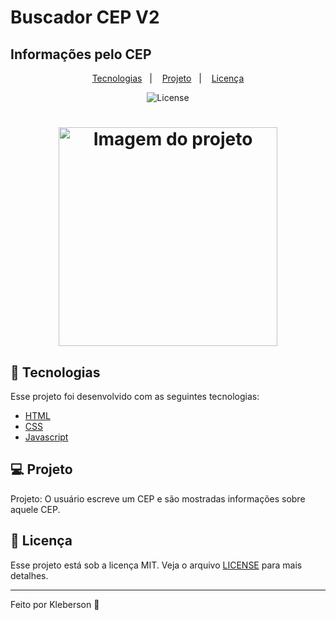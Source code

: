 # Buscador CEP V2
## Informações pelo CEP

<p align="center">     
  <a href="#-tecnologias">Tecnologias</a>&nbsp;&nbsp;&nbsp;|&nbsp;&nbsp;&nbsp;  
  <a href="#-projeto">Projeto</a>&nbsp;&nbsp;&nbsp;|&nbsp;&nbsp;&nbsp;  
  <a href="#memo-licença">Licença</a>        
</p>

<p align="center">
  <img alt="License" src="https://img.shields.io/static/v1?label=license&message=MIT&color=15C3D6&labelColor=000000">
</p>              

<h1 align="center">
    <img src="https://raw.githubusercontent.com/Klebervini49/klebervini49.github.io/main/assets/img/img-project/javascript/cep.png" height='350px'  alt='Imagem do projeto'>
</h1>

## 🚀 Tecnologias

Esse projeto foi desenvolvido com as seguintes tecnologias:
- [HTML](https://developer.mozilla.org/pt-BR/docs/Web/HTML)  
- [CSS](https://developer.mozilla.org/pt-BR/docs/Web/CSS)
- [Javascript](https://developer.mozilla.org/pt-BR/docs/Web/javascript)

## 💻 Projeto

Projeto: O usuário escreve um CEP e são mostradas informações sobre aquele CEP.

## :memo: Licença

Esse projeto está sob a licença MIT. Veja o arquivo [LICENSE](LICENSE.md) para mais detalhes.

---
Feito por Kleberson 💜

